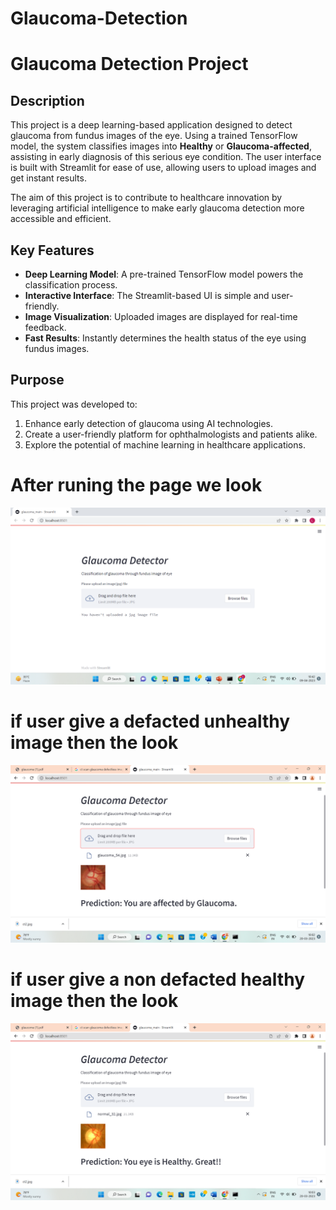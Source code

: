 # Glaucoma-Detection
# Glaucoma Detection Project

## Description
This project is a deep learning-based application designed to detect glaucoma from fundus images of the eye. Using a trained TensorFlow model, the system classifies images into **Healthy** or **Glaucoma-affected**, assisting in early diagnosis of this serious eye condition. The user interface is built with Streamlit for ease of use, allowing users to upload images and get instant results.

The aim of this project is to contribute to healthcare innovation by leveraging artificial intelligence to make early glaucoma detection more accessible and efficient.

## Key Features
- **Deep Learning Model**: A pre-trained TensorFlow model powers the classification process.
- **Interactive Interface**: The Streamlit-based UI is simple and user-friendly.
- **Image Visualization**: Uploaded images are displayed for real-time feedback.
- **Fast Results**: Instantly determines the health status of the eye using fundus images.

## Purpose
This project was developed to:
1. Enhance early detection of glaucoma using AI technologies.
2. Create a user-friendly platform for ophthalmologists and patients alike.
3. Explore the potential of machine learning in healthcare applications.

# After runing the page we look
![Glaucoma-Detection](images/p1.png "introduction page")

# if user give a defacted unhealthy image then the look
![Glaucoma-Detection](images/p2.png "unhealthy fund image in page")

# if user give a non defacted healthy image then the look
![Glaucoma-Detection](images/p3.png "healthy fund image in page")